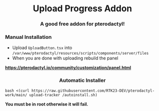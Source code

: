 

<h1 align="center">Upload Progress Addon</h1>
<h3 align="center">A good free addon for pterodactyl!</h3>

<h3 align="left">Manual Installation</h3>

- Upload `UploadButton.tsx` into `/var/www/pterodactyl/resources/scripts/components/server/files`
- When you are done with uploading rebuild the panel

**https://pterodactyl.io/community/customization/panel.html**




<h3 align="center">Automatic Installer</h3>

`bash <(curl https://raw.githubusercontent.com/RTK23-DEV/pterodactyl-work/main/
upload-tracker
/autoinstall.sh)`


**You must be in root otherwise it will fail.**
